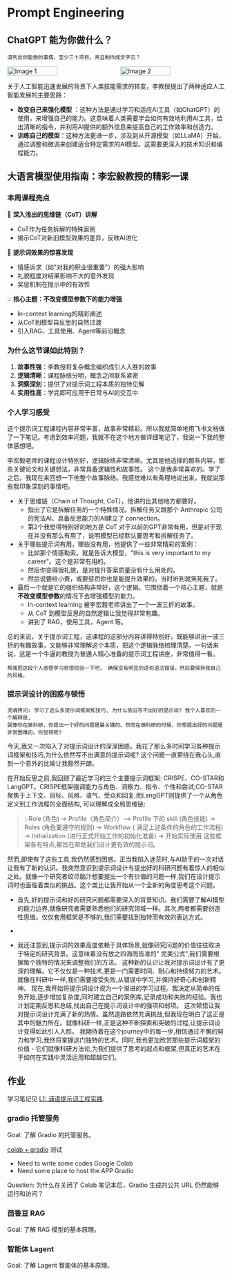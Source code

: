 # Prompt Engineering

## ChatGPT 能为你做什么？

```
请列出你能做的事情，至少三十项目，并且制作成文字云？
```

<div style="display: flex; justify-content: space-between;">
  <img src="imgs/w2_1.png" alt="Image 1" style="width: 48%;">
  <img src="imgs/w2_2.png" alt="Image 2" style="width: 48%;">
</div>

[//]: # (comment: gpt的效果没有 claude 好。)

关于人工智能迅速发展的背景下人类技能需求的转变，李教授提出了两种适应人工智能发展的主要思路：

- **改变自己来强化模型**
  ：这种方法是通过学习和适应AI工具（如ChatGPT）的使用，来增强自己的能力。这意味着人类需要学会如何有效地利用AI工具，给出清晰的指令，并利用AI提供的额外信息来提高自己的工作效率和创造力。
- **训练自己的模型**：这种方法更进一步，涉及到从开源模型（如LLaMA）开始，通过调整和微调来创建适合特定需求的AI模型。这需要更深入的技术知识和编程能力。

## 大语言模型使用指南：李宏毅教授的精彩一课

### 本周课程亮点

🌟 **深入浅出的思维链（CoT）讲解**

- CoT作为任务拆解的特殊案例
- 揭示CoT对新旧模型效果的差异，反映AI进化

🧠 **提示词效果的惊喜发现**

- 情感诉求（如"对我的职业很重要"）的强大影响
- 礼貌程度对结果影响不大的意外发现
- 奖惩机制在提示中的有效性

💡 **核心主题：不改变模型参数下的能力增强**

- In-context learning的精彩阐述
- 从CoT到模型自反思的自然过渡
- 引入RAG、工具使用、Agent等前沿概念

### 为什么这节课如此特别？

1. **故事性强**：李教授将复杂概念编织成引人入胜的故事
2. **逻辑清晰**：课程脉络分明，概念之间联系紧密
3. **洞察深刻**：提供了对提示词工程本质的独特见解
4. **实用性高**：学完即可应用于日常与AI的交互中

### 个人学习感受

这个提示词工程课程内容非常丰富，故事非常精彩。所以我就简单地用飞书文档做了一下笔记。考虑到效率问题，我就不在这个地方做详细笔记了，我说一下我的整体感想吧。

李宏毅老师的课程设计特别好，逻辑脉络非常清晰。尤其是他选择的那些内容，那些关键论文和关键想法，非常具备逻辑性和故事性。
这个是我非常喜欢的。学了之后，我现在来回想一下他整个故事脉络。我感觉难以有条理地说出来，我就说那些我印象深刻的事情吧。

- 关于思维链（Chain of Thought, CoT），他讲的比其他地方都要好。
  - 指出了它是拆解任务的一个特殊情况。拆解任务又跟那个 Anthropic 公司的宪法AI、具备反思能力的AI建立了 connection。
  - 第2个我觉得特别好的地方是 CoT 对于以前的GPT非常有用，但是对于现在并没有那么有用了，说明模型已经默认要思考和拆解任务了。
- 关于哪些提示词有用，哪些没有用，他提供了一些非常精彩的案例：
  - 比如那个情感勒索。就是告诉大模型，"this is very important to my career"。这个是非常有用的。
  - 然后你变得很礼貌，是对提升答案质量没有什么用处的。
  - 然后说要给小费，或要惩罚你也是能提升效果的。当时听到就笑死我了。
- 最后一个就是它的组织结构非常好，这个逻辑。它围绕着一个核心主题，就是**不改变模型参数**的情况下去增强模型的能力。
  - In-context learning 被李宏毅老师讲出了一个一波三折的故事。
  - 从 CoT 到模型反思的自然逻辑让我觉得非常有趣。
  - 讲到了 RAG，使用工具，Agent 等。

总的来说，关于提示词工程，这课程的这部分内容讲得特别好，既能够讲出一波三折的有趣故事，又能够非常理解这个本质，把这个逻辑脉络梳理清楚。一句话来说，这是一个牛逼的教授为普通人精心准备的提示词工程讲座，非常值得一看。

```
帮我把这段个人感悟学习感悟校验一下吧， 确保没有明显的语句语法错误，然后要保持我自己的风格。
```

### 提示词设计的困惑与顿悟

```
灵魂拷问: 学习了这么多提示词框架和技巧, 为什么依旧写不出好的提示词? 我个人喜欢的一个解释是,
就像你在做科研，你提出一个好的问题是最关键的。然而在做科研的时候，你想提出好的问题是非常困难的。你觉得呢?
```

今天,我又一次陷入了对提示词设计的深深困惑。我花了那么多时间学习各种提示词框架和技巧,为什么依然写不出满意的提示词呢?
这个问题一直萦绕在我心头,直到一个意外的比喻让我豁然开朗。

在开始反思之前,我回顾了最近学习的三个主要提示词框架:
CRISPE、CO-STAR和LangGPT。CRISPE框架强调能力与角色、洞察力、指令、个性和尝试;CO-STAR聚焦于上下文、目标、风格、语气、受众和回复;而LangGPT则提供了一个从角色定义到工作流程的全面结构,
可以理解成全局思维链:

> 💡Role (角色) -> Profile（角色简介）—> Profile 下的 skill (角色技能) -> Rules (角色要遵守的规则) -> Workflow (
> 满足上述条件的角色的工作流程) -> Initialization (进行正式开始工作的初始化准备) -> 开始实际使用
> 这些框架各有特点,都旨在帮助我们设计更有效的提示词。

然而,即使有了这些工具,我仍然感到困惑。正当我陷入迷茫时,与AI助手的一次对话让我有了新的认识。我突然意识到提示词设计与提出好的科研问题有着惊人的相似之处。就像一个研究者绞尽脑汁想要提出一个有价值的问题一样,我们在设计提示词时也面临着类似的挑战。这个类比让我开始从一个全新的角度思考这个问题。

- 首先,好的提示词和好的研究问题都需要深入的背景知识。我们需要了解AI模型的能力边界,就像研究者需要熟悉他们的研究领域一样。其次,两者都需要创造性思维。仅仅套用框架是不够的,我们需要找到独特而有效的表达方式。

- 

- 我还注意到,提示词的效果高度依赖于具体场景,就像研究问题的价值往往取决于特定的研究背景。这意味着没有放之四海而皆准的"
  完美公式",我们需要根据每个独特的情况来调整我们的方法。
  这种新的认识让我对提示词设计有了更深的理解。它不仅仅是一种技术,更是一门需要时间、耐心和持续努力的艺术。就像在科研中一样,我们需要接受失败,从错误中学习,并保持好奇心和创新精神。
  现在,我开始将提示词设计视为一个渐进的学习过程。我决定从简单的任务开始,逐步增加复杂度,同时建立自己的案例库,记录成功和失败的经验。我也计划定期反思和总结,找出自己在提示词设计中的强项和弱项。
  这次顿悟让我对提示词设计充满了新的热情。虽然道路依然充满挑战,但我现在明白了这正是其中的魅力所在。就像科研一样,正是这种不断探索和突破的过程,让提示词设计变得如此引人入胜。
  我期待着在这个journey中的每一步,相信通过不懈的努力和学习,我终将掌握这门独特的艺术。同时,我也更加欣赏那些提示词框架的价值 -
  它们就像科研方法论,为我们提供了思考的起点和框架,但真正的艺术在于如何在实践中灵活运用和超越它们。

## 作业

学习笔记见 [L1: 浦语提示词工程实践](https://swze06osuex.feishu.cn/wiki/G0GPwSyzUijj2Dk8SCzc6GN1n2b?from=from_copylink).

### gradio 托管服务

Goal: 了解 Gradio 的托管服务。

[colab + gradio](https://colab.research.google.com/drive/1N7WTdVseHg4pNQpDMENo2aHOfsCS2-If?usp=sharing#scrollTo=jM5uD31QPMQw)
测试

- Need to write some codes Google Colab
- Need some place to host the APP Gradio

Question: 为什么在关闭了 Colab 笔记本后，Gradio 生成的公共 URL 仍然能够运行和访问？

### 茴香豆 RAG

Goal: 了解 RAG 模型的基本原理。

### 智能体 Lagent

Goal: 了解 Lagent 智能体的基本原理。
